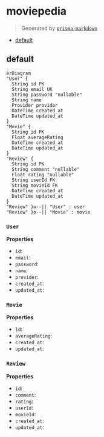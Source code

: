 # moviepedia
> Generated by [`prisma-markdown`](https://github.com/samchon/prisma-markdown)

- [default](#default)

## default
```mermaid
erDiagram
"User" {
  String id PK
  String email UK
  String password "nullable"
  String name
  Provider provider
  DateTime created_at
  DateTime updated_at
}
"Movie" {
  String id PK
  Float averageRating
  DateTime created_at
  DateTime updated_at
}
"Review" {
  String id PK
  String comment "nullable"
  Float rating "nullable"
  String userId FK
  String movieId FK
  DateTime created_at
  DateTime updated_at
}
"Review" }o--|| "User" : user
"Review" }o--|| "Movie" : movie
```

### `User`

**Properties**
  - `id`: 
  - `email`: 
  - `password`: 
  - `name`: 
  - `provider`: 
  - `created_at`: 
  - `updated_at`: 

### `Movie`

**Properties**
  - `id`: 
  - `averageRating`: 
  - `created_at`: 
  - `updated_at`: 

### `Review`

**Properties**
  - `id`: 
  - `comment`: 
  - `rating`: 
  - `userId`: 
  - `movieId`: 
  - `created_at`: 
  - `updated_at`: 